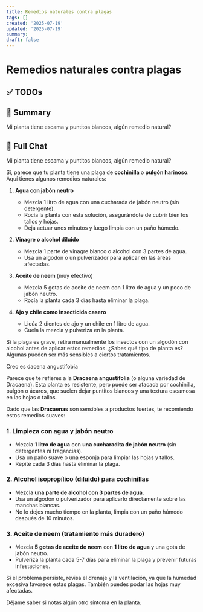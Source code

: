 ```yaml
---
title: Remedios naturales contra plagas
tags: []
created: '2025-07-19'
updated: '2025-07-19'
summary:
draft: false
---
```


# Remedios naturales contra plagas

## ✅ TODOs


## 📌 Summary
Mi planta tiene escama y puntitos blancos, algún remedio natural?

## 🧠 Full Chat


Mi planta tiene escama y puntitos blancos, algún remedio natural?



Sí, parece que tu planta tiene una plaga de **cochinilla** o **pulgón harinoso**. Aquí tienes algunos remedios naturales:  

1. **Agua con jabón neutro**  
   - Mezcla 1 litro de agua con una cucharada de jabón neutro (sin detergente).  
   - Rocía la planta con esta solución, asegurándote de cubrir bien los tallos y hojas.  
   - Deja actuar unos minutos y luego limpia con un paño húmedo.  

2. **Vinagre o alcohol diluido**  
   - Mezcla 1 parte de vinagre blanco o alcohol con 3 partes de agua.  
   - Usa un algodón o un pulverizador para aplicar en las áreas afectadas.  

3. **Aceite de neem** (muy efectivo)  
   - Mezcla 5 gotas de aceite de neem con 1 litro de agua y un poco de jabón neutro.  
   - Rocía la planta cada 3 días hasta eliminar la plaga.  

4. **Ajo y chile como insecticida casero**  
   - Licúa 2 dientes de ajo y un chile en 1 litro de agua.  
   - Cuela la mezcla y pulveriza en la planta.  

Si la plaga es grave, retira manualmente los insectos con un algodón con alcohol antes de aplicar estos remedios. ¿Sabes qué tipo de planta es? Algunas pueden ser más sensibles a ciertos tratamientos.

Creo es dacena angustifobia 

Parece que te refieres a la **Dracaena angustifolia** (o alguna variedad de Dracaena). Esta planta es resistente, pero puede ser atacada por cochinilla, pulgón o ácaros, que suelen dejar puntitos blancos y una textura escamosa en las hojas o tallos.  

Dado que las **Dracaenas** son sensibles a productos fuertes, te recomiendo estos remedios suaves:  

### **1. Limpieza con agua y jabón neutro**  
- Mezcla **1 litro de agua** con **una cucharadita de jabón neutro** (sin detergentes ni fragancias).  
- Usa un paño suave o una esponja para limpiar las hojas y tallos.  
- Repite cada 3 días hasta eliminar la plaga.  

### **2. Alcohol isopropílico (diluido) para cochinillas**  
- Mezcla **una parte de alcohol con 3 partes de agua**.  
- Usa un algodón o pulverizador para aplicarlo directamente sobre las manchas blancas.  
- No lo dejes mucho tiempo en la planta, limpia con un paño húmedo después de 10 minutos.  

### **3. Aceite de neem (tratamiento más duradero)**  
- Mezcla **5 gotas de aceite de neem** con **1 litro de agua** y una gota de jabón neutro.  
- Pulveriza la planta cada 5-7 días para eliminar la plaga y prevenir futuras infestaciones.  

Si el problema persiste, revisa el drenaje y la ventilación, ya que la humedad excesiva favorece estas plagas. También puedes podar las hojas muy afectadas.  

Déjame saber si notas algún otro síntoma en la planta.